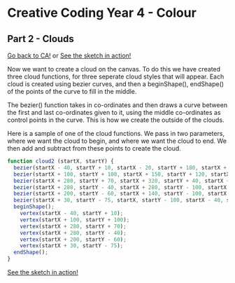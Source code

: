 # Creative Coding Year 4 - Colour
## Part 2 - Clouds

[Go back to CA!](../) or [See the sketch in action!](sketch.html)

Now we want to create a cloud on the canvas. To do this we have created three cloud functions, for three seperate cloud styles that will appear. Each cloud is created using bezier curves, and then a beginShape(), endShape() of the points of the curve to fill in the middle.

The bezier() function takes in co-ordinates and then draws a curve between the first and last co-ordinates given to it, using the middle co-ordinates as control points in the curve. This is how we create the outside of the clouds.

Here is a sample of one of the cloud functions. We pass in two parameters, where we want the cloud to begin, and where we want the cloud to end. We then add and subtract from these points to create the cloud.
```javascript
function cloud2 (startX, startY) {
  bezier(startX - 40, startY + 10, startX - 20, startY + 180, startX + 60, startY + 70, startX + 100, startY + 100);
  bezier(startX + 100, startY + 100, startX + 150, startY + 120, startX + 150, startY + 150, startX + 280, startY + 70);
  bezier(startX + 280, startY + 70, startX + 320, startY + 40, startX + 300, startY + 20, startX + 280, startY - 40);
  bezier(startX + 280, startY - 40, startX + 280, startY - 100, startX + 240, startY - 80, startX + 200, startY - 60);
  bezier(startX + 200, startY - 60, startX + 140, startY - 100, startX + 70, startY - 80 , startX + 30, startY - 75);
  bezier(startX + 30, startY - 75, startX, startY - 100, startX - 40, startY - 20, startX - 40, startY + 10);
  beginShape();
    vertex(startX - 40, startY + 10);
    vertex(startX + 100, startY + 100);
    vertex(startX + 280, startY + 70);
    vertex(startX + 280, startY - 40);
    vertex(startX + 200, startY - 60);
    vertex(startX + 30, startY - 75);
  endShape();
}
```

[See the sketch in action!](sketch.html)
